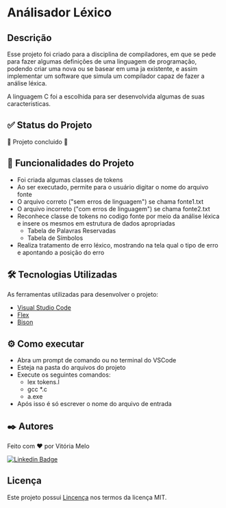 # Análisador Léxico

## Descrição
Esse projeto foi criado para a disciplina de compiladores, em que se pede para fazer algumas definições de uma linguagem de programação, podendo criar uma nova ou se basear em uma ja existente, e assim implementar um software que simula um compilador capaz de fazer a análise léxica.

A linguagem C foi a escolhida para ser desenvolvida algumas de suas caracteristicas. 

## ✅ Status do Projeto
🚧 Projeto concluido  🚧

## 🔨 Funcionalidades do Projeto
- Foi criada algumas classes de tokens
- Ao ser executado, permite para o usuário digitar o nome do arquivo fonte
- O arquivo correto ("sem erros de linguagem") se chama fonte1.txt
- O arquivo incorreto ("com erros de linguagem") se chama fonte2.txt
- Reconhece classe de tokens no codigo fonte por meio da análise léxica e insere os mesmos em estrutura de dados apropriadas
    - Tabela de Palavras Reservadas
    - Tabela de Símbolos
- Realiza tratamento de erro léxico, mostrando na tela qual o tipo de erro e apontando a posição do erro


## 🛠️ Tecnologias Utilizadas
As ferramentas utilizadas para desenvolver o projeto:
* [Visual Studio Code](https://code.visualstudio.com/) 
* [Flex](https://sourceforge.net/projects/gnuwin32/files/flex/2.5.4a-1/)  
* [Bison](https://sourceforge.net/projects/gnuwin32/files/bison/2.4.1/) 

## ⚙️ Como executar
- Abra um prompt de comando ou no terminal do VSCode
- Esteja na pasta do arquivos do projeto
- Execute os seguintes comandos:
  - lex tokens.l
  - gcc *.c
  - a.exe
- Após isso é só escrever o nome do arquivo de entrada


## ✒️ Autores
Feito com ❤️ por Vitória Melo


[![Linkedin Badge](https://img.shields.io/badge/-Vitória-blue?style=flat-square&logo=Linkedin&logoColor=white&link=https://www.linkedin.com/in/vitoriacmelo/)](https://www.linkedin.com/in/vitoriacmelo/) 


## Licença 
Este projeto possui [Lincença](LICENSE.md) nos termos da licença MIT. 
